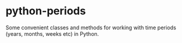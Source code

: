 # python-periods

Some convenient classes and methods for working with time periods (years,
months, weeks etc) in Python.
